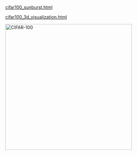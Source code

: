 
[cifar100_sunburst.html](https://github.com/user-attachments/files/22903266/cifar100_sunburst.html)

[cifar100_3d_visualization.html](https://github.com/user-attachments/files/22903292/cifar100_3d_visualization.html)


<img width="400" height="400" alt="CIFAR-100" src="https://github.com/user-attachments/assets/86cea3c5-d103-46a1-b1b3-ec0176280153" />
